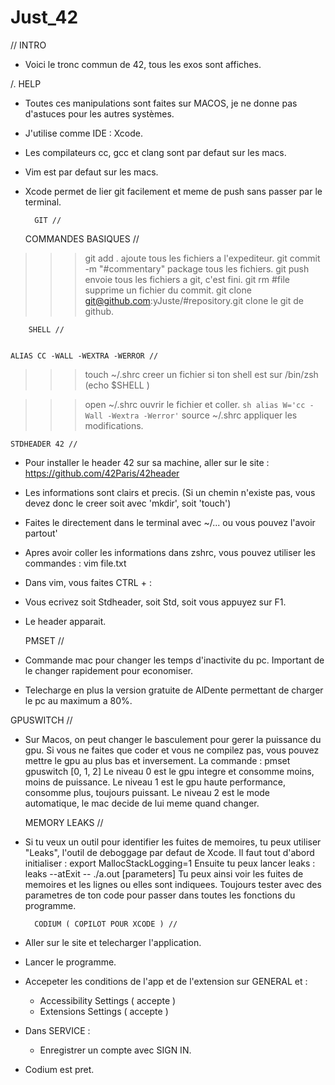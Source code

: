 # Just_42

// INTRO

* Voici le tronc commun de 42, tous les exos sont affiches.

/. HELP

* Toutes ces manipulations sont faites sur MACOS, je ne donne pas d'astuces pour les autres systèmes.
* J'utilise comme IDE : Xcode.
* Les compilateurs cc, gcc et clang sont par defaut sur les macs.
* Vim est par defaut sur les macs.
* Xcode permet de lier git facilement et meme de push sans passer par le terminal.



		GIT //


	COMMANDES BASIQUES //

>>> git add .
	ajoute tous les fichiers a l'expediteur.
>>> git commit -m "#commentary"
	package tous les fichiers.
>>> git push
	envoie tous les fichiers a git, c'est fini.
>>> git rm #file
	supprime un fichier du commit.
>>> git clone git@github.com:yJuste/#repository.git
	clone le git de github.



		SHELL //


	ALIAS CC -WALL -WEXTRA -WERROR //

>>> touch ~/.shrc
	creer un fichier si ton shell est sur /bin/zsh (echo $SHELL )

>>> open ~/.shrc
	ouvrir le fichier et coller.
	``` sh
	alias W='cc -Wall -Wextra -Werror'
	```
>>> source ~/.shrc
	appliquer les modifications.


	STDHEADER 42 //

* Pour installer le header 42 sur sa machine, aller sur le site :
	https://github.com/42Paris/42header
* Les informations sont clairs et precis. (Si un chemin n'existe pas, vous devez donc le creer soit avec 'mkdir', soit 'touch')
* Faites le directement dans le terminal avec ~/... ou vous pouvez l'avoir partout'
* Apres avoir coller les informations dans zshrc, vous pouvez utiliser les commandes :
	vim file.txt
* Dans vim, vous faites CTRL + :
* Vous ecrivez soit Stdheader, soit Std, soit vous appuyez sur F1.
* Le header apparait.


	PMSET //

* Commande mac pour changer les temps d'inactivite du pc. Important de le changer rapidement pour economiser.
* Telecharge en plus la version gratuite de AlDente permettant de charger le pc au maximum a 80%.


GPUSWITCH //

* Sur Macos, on peut changer le basculement pour gerer la puissance du gpu. Si vous ne faites que coder et vous ne compilez pas, vous pouvez mettre le gpu au plus bas et inversement.
La commande : pmset gpuswitch [0, 1, 2]
Le niveau 0 est le gpu integre et consomme moins, moins de puissance.
Le niveau 1 est le gpu haute performance, consomme plus, toujours puissant.
Le niveau 2 est le mode automatique, le mac decide de lui meme quand changer.

	MEMORY LEAKS //

* Si tu veux un outil pour identifier les fuites de memoires, tu peux utiliser "Leaks", l'outil de deboggage par defaut de Xcode.
Il faut tout d'abord initialiser :
	export MallocStackLogging=1
Ensuite tu peux lancer leaks :
	leaks --atExit -- ./a.out [parameters]
Tu peux ainsi voir les fuites de memoires et les lignes ou elles sont indiquees. Toujours tester avec des parametres de ton code pour passer dans toutes les fonctions du programme.

		CODIUM ( COPILOT POUR XCODE ) //


* Aller sur le site et telecharger l'application.
* Lancer le programme.
* Accepeter les conditions de l'app et de l'extension sur GENERAL et :
	- Accessibility Settings ( accepte )
	- Extensions Settings ( accepte )
* Dans SERVICE :
	- Enregistrer un compte avec SIGN IN.
* Codium est pret.
